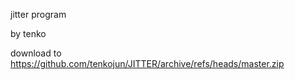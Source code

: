 jitter program


by tenko


download to https://github.com/tenkojun/JITTER/archive/refs/heads/master.zip
